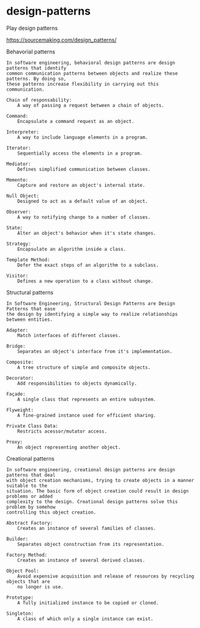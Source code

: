 # design-patterns
Play design patterns


https://sourcemaking.com/design_patterns/


Behavorial patterns

	In software engineering, behavioral design patterns are design patterns that identify
	common communication patterns between objects and realize these patterns. By doing so,
	these patterns increase flexibility in carrying out this communication.

	Chain of responsability: 
		A way of passing a request between a chain of objects.

	Command:
		Encapsulate a command request as an object.

	Interpreter:
		A way to include language elements in a program.

	Iterator:
		Sequentially access the elements in a program.

	Mediator:
		Defines simplified communication between classes.

	Memento:
		Capture and restore an object's internal state.

	Null Object:
		Designed to act as a default value of an object.

	Observer:
		A way to notifying change to a number of classes.

	State:
		Alter an object's behavior when it's state changes.

	Strategy:
		Encapsulate an algorithm inside a class.

	Template Method:
		Defer the exact steps of an algorithm to a subclass.

	Visitor:
		Defines a new operation to a class without change.


Structural patterns

	In Software Engineering, Structural Design Patterns are Design Patterns that ease
	the design by identifying a simple way to realize relationships between entities.

	Adapter:
		Match interfaces of different classes.

	Bridge:
		Separates an object's interface from it's implementation.

	Composite:
		A tree structure of simple and composite objects.

	Decorator:
		Add responsibilities to objects dynamically.

	Façade:
		A single class that represents an entire subsystem.

	Flyweight:
		A fine-grained instance used for efficient sharing.

	Private Class Data:
		Restricts acessor/mutator access.

	Proxy:
		An object representing another object.


Creational patterns

	In software engineering, creational design patterns are design patterns that deal
	with object creation mechanisms, trying to create objects in a manner suitable to the
	situation. The basic form of object creation could result in design problems or added
	complexity to the design. Creational design patterns solve this problem by somehow
	controlling this object creation.

	Abstract Factory:
		Creates an instance of several families of classes.

	Builder:
		Separates object construction from its representation.

	Factory Method:
		Creates an instance of several derived classes.

	Object Pool:
		Avoid expensive acquisition and release of resources by recycling objects that are
		no longer is use.

	Prototype:
		A fully initialized instance to be copied or cloned.

	Singleton:
		A class of which only a single instance can exist.
